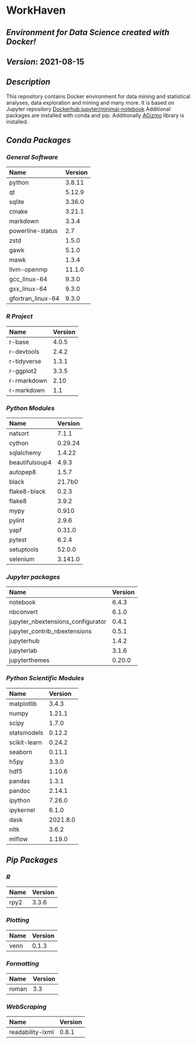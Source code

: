 
# WorkHaven

## _Environment for Data Science created with Docker!_

## _Version_: 2021-08-15

## _Description_

This repository contains Docker environment for data mining and statistical analyses, data exploration and mining and many more. It is based on Jupyter
repository
 [Dockerhub:jupyter/minimal-notebook](https://hub.docker.com/r/jupyter/minimal-notebook/)
Additional packages are installed with conda and pip.
Additionally [AGizmo](https://github.com/grzadr/agizmo) library is installed.

## _Conda Packages_

### _General Software_

|      Name      |     Version     |
|:---------------|:----------------|
|python|3.8.11|
|qt|5.12.9|
|sqlite|3.36.0|
|cmake|3.21.1|
|markdown|3.3.4|
|powerline-status|2.7|
|zstd|1.5.0|
|gawk|5.1.0|
|mawk|1.3.4|
|llvm-openmp|11.1.0|
|gcc_linux-64|9.3.0|
|gxx_linux-64|9.3.0|
|gfortran_linux-64|9.3.0|

### _R Project_

|      Name      |     Version     |
|:---------------|:----------------|
|r-base|4.0.5|
|r-devtools|2.4.2|
|r-tidyverse|1.3.1|
|r-ggplot2|3.3.5|
|r-rmarkdown|2.10|
|r-markdown|1.1|

### _Python Modules_

|      Name      |     Version     |
|:---------------|:----------------|
|natsort|7.1.1|
|cython|0.29.24|
|sqlalchemy|1.4.22|
|beautifulsoup4|4.9.3|
|autopep8|1.5.7|
|black|21.7b0|
|flake8-black|0.2.3|
|flake8|3.9.2|
|mypy|0.910|
|pylint|2.9.6|
|yapf|0.31.0|
|pytest|6.2.4|
|setuptools|52.0.0|
|selenium|3.141.0|

### _Jupyter packages_

|      Name      |     Version     |
|:---------------|:----------------|
|notebook|6.4.3|
|nbconvert|6.1.0|
|jupyter_nbextensions_configurator|0.4.1|
|jupyter_contrib_nbextensions|0.5.1|
|jupyterhub|1.4.2|
|jupyterlab|3.1.6|
|jupyterthemes|0.20.0|

### _Python Scientific Modules_

|      Name      |     Version     |
|:---------------|:----------------|
|matplotlib|3.4.3|
|numpy|1.21.1|
|scipy|1.7.0|
|statsmodels|0.12.2|
|scikit-learn|0.24.2|
|seaborn|0.11.1|
|h5py|3.3.0|
|hdf5|1.10.6|
|pandas|1.3.1|
|pandoc|2.14.1|
|ipython|7.26.0|
|ipykernel|6.1.0|
|dask|2021.8.0|
|nltk|3.6.2|
|mlflow|1.19.0|

## _Pip Packages_

### _R_

|      Name      |     Version     |
|:---------------|:----------------|
|rpy2|3.3.6|

### _Plotting_

|      Name      |     Version     |
|:---------------|:----------------|
|venn|0.1.3|

### _Formatting_

|      Name      |     Version     |
|:---------------|:----------------|
|roman|3.3|

### _WebScraping_

|      Name      |     Version     |
|:---------------|:----------------|
|readability-lxml|0.8.1|

